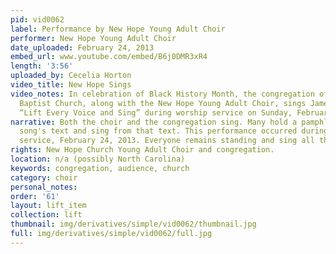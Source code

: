 ```yaml
---
pid: vid0062
label: Performance by New Hope Young Adult Choir
performer: New Hope Young Adult Choir
date_uploaded: February 24, 2013
embed_url: www.youtube.com/embed/B6j0DMR3xR4
length: '3:56'
uploaded_by: Cecelia Horton
video_title: New Hope Sings
video_notes: In celebration of Black History Month, the congregation of New Hope Missionary
  Baptist Church, along with the New Hope Young Adult Choir, sings James Weldon Johnson's
  “Lift Every Voice and Sing” during worship service on Sunday, February 24, 2013.
narrative: Both the choir and the congregation sing. Many hold a pamphlet with the
  song's text and sing from that text. This performance occurred during a Sunday church
  service, February 24, 2013. Everyone remains standing and sing all three verses.
rights: New Hope Church Young Adult Choir and congregation.
location: n/a (possibly North Carolina)
keywords: congregation, audience, church
category: choir
personal_notes: 
order: '61'
layout: lift_item
collection: lift
thumbnail: img/derivatives/simple/vid0062/thumbnail.jpg
full: img/derivatives/simple/vid0062/full.jpg
---
```

